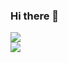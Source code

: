 ### Hi there 👋
<img src="https://img.shields.io/badge/Flutter-02569B?style=flat-square&logo=Flutter&logoColor=white"/></a> <br>
<img src="https://img.shields.io/badge/Firebase-FFCA28?style=flat-square&logo=firebase&logoColor=black"/> <br>
<!--
**Agics-hsjeong/Agics-hsjeong** is a ✨ _special_ ✨ repository because its `README.md` (this file) appears on your GitHub profile.

Here are some ideas to get you started:

- 🔭 I’m currently working on ...
- 🌱 I’m currently learning ...
- 👯 I’m looking to collaborate on ...
- 🤔 I’m looking for help with ...
- 💬 Ask me about ...
- 📫 How to reach me: ...
- 😄 Pronouns: ...
- ⚡ Fun fact: ...
-->
